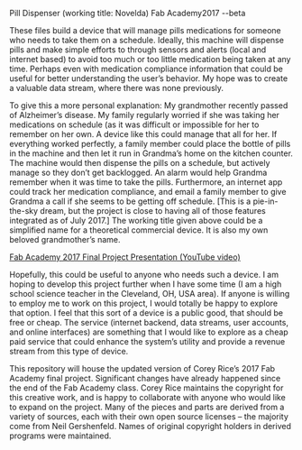 Pill Dispenser (working title: Novelda)
Fab Academy2017 --beta

These files build a device that will manage pills medications for someone who needs to take them on a schedule. Ideally, this machine will dispense pills and make simple efforts to through sensors and alerts (local and internet based) to avoid too much or too little medication being taken at any time. Perhaps even with medication compliance information that could be useful for better understanding the user’s behavior. My hope was to create a valuable data stream, where there was none previously. 

To give this a more personal explanation: My grandmother recently passed of Alzheimer’s disease. My family regularly worried if she was taking her medications on schedule (as it was difficult or impossible for her to remember on her own. A device like this could manage that all for her. If everything worked perfectly, a family member could place the bottle of pills in the machine and then let it run in Grandma’s home on the kitchen counter. The machine would then dispense the pills on a schedule, but actively manage so they don’t get backlogged. An alarm would help Grandma remember when it was time to take the pills. Furthermore, an internet app could track her medication compliance, and email a family member to give Grandma a call if she seems to be getting off schedule. [This is a pie-in-the-sky dream, but the project is close to having all of those features integrated as of July 2017.] The working title given above could be a simplified name for a theoretical commercial device. It is also my own beloved grandmother’s name. 

<a href='https://youtu.be/coTj5rTIzWQ'>Fab Academy 2017 Final Project Presentation (YouTube video)</a>

Hopefully, this could be useful to anyone who needs such a device. I am hoping to develop this project further when I have some time (I am a high school science teacher in the Cleveland, OH, USA area). If anyone is willing to employ me to work on this project, I would totally be happy to explore that option. I feel that this sort of a device is a public good, that should be free or cheap. The service (internet backend, data streams, user accounts, and online interfaces) are something that I would like to explore as a cheap paid service that could enhance the system’s utility and provide a revenue stream from this type of device. 

This repository will house the updated version of Corey Rice’s 2017 Fab Academy final project. Significant changes have already happened since the end of the Fab Academy class. Corey Rice maintains the copyright for this creative work, and is happy to collaborate with anyone who would like to expand on the project. Many of the pieces and parts are derived from a variety of sources, each with their own open source licenses – the majority come from Neil Gershenfeld. Names of original copyright holders in derived programs were maintained. 



